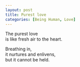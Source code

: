 ```yaml
---
layout: post
title: Purest love
categories: [Being Human, Love]
---
```


The purest love  
is like fresh air to the heart.

Breathing in,  
it nurtures and enlivens,  
but it cannot be held.
